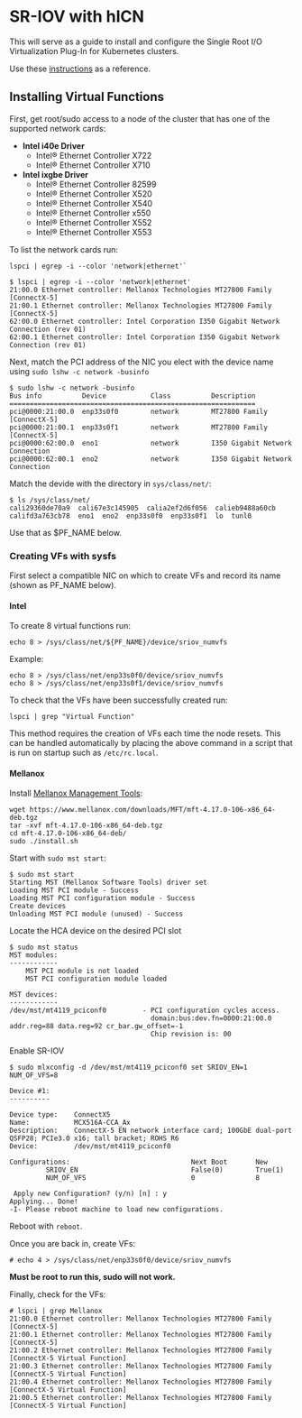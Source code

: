 # SR-IOV with hICN

This will serve as a guide to install and configure the Single Root I/O Virtualization Plug-In for Kubernetes clusters.

Use these [instructions](https://github.com/k8snetworkplumbingwg/sriov-network-device-plugin/edit/master/docs/vf-setup.md) as a reference.

## Installing Virtual Functions 

First, get root/sudo access to a node of the cluster that has one of the supported network cards:

* **Intel i40e Driver**
	* Intel® Ethernet Controller X722 
	* Intel® Ethernet Controller X710
* **Intel ixgbe Driver** 
	* Intel® Ethernet Controller 82599
	* Intel® Ethernet Controller X520
	* Intel® Ethernet Controller X540
	* Intel® Ethernet Controller x550
	* Intel® Ethernet Controller X552
	* Intel® Ethernet Controller X553

To list the network cards run:

```
lspci | egrep -i --color 'network|ethernet'`
```

```
$ lspci | egrep -i --color 'network|ethernet'
21:00.0 Ethernet controller: Mellanox Technologies MT27800 Family [ConnectX-5]
21:00.1 Ethernet controller: Mellanox Technologies MT27800 Family [ConnectX-5]
62:00.0 Ethernet controller: Intel Corporation I350 Gigabit Network Connection (rev 01)
62:00.1 Ethernet controller: Intel Corporation I350 Gigabit Network Connection (rev 01)
```


Next, match the PCI address of the NIC you elect with the device name using `sudo lshw -c network -businfo`

```
$ sudo lshw -c network -businfo
Bus info          Device           Class          Description
=============================================================
pci@0000:21:00.0  enp33s0f0        network        MT27800 Family [ConnectX-5]
pci@0000:21:00.1  enp33s0f1        network        MT27800 Family [ConnectX-5]
pci@0000:62:00.0  eno1             network        I350 Gigabit Network Connection
pci@0000:62:00.1  eno2             network        I350 Gigabit Network Connection
```

Match the devide with the directory in `sys/class/net/`:

```
$ ls /sys/class/net/
cali29360de70a9  cali67e3c145905  calia2ef2d6f056  calieb9488a60cb  califd3a763cb78  eno1  eno2  enp33s0f0  enp33s0f1  lo  tunl0
```

Use that as $PF_NAME below.

### Creating VFs with sysfs
First select a compatible NIC on which to create VFs and record its name (shown as PF_NAME below). 

#### Intel

To create 8 virtual functions run:
```
echo 8 > /sys/class/net/${PF_NAME}/device/sriov_numvfs
```

Example:

```
echo 8 > /sys/class/net/enp33s0f0/device/sriov_numvfs
echo 8 > /sys/class/net/enp33s0f1/device/sriov_numvfs
```

To check that the VFs have been successfully created run:

```
lspci | grep "Virtual Function"
``` 

This method requires the creation of VFs each time the node resets. This can be handled automatically by placing the above command in a script that is run on startup such as `/etc/rc.local`.

#### Mellanox

Install [Mellanox Management Tools](http://www.mellanox.com/page/management_tools):

```
wget https://www.mellanox.com/downloads/MFT/mft-4.17.0-106-x86_64-deb.tgz
tar -xvf mft-4.17.0-106-x86_64-deb.tgz
cd mft-4.17.0-106-x86_64-deb/
sudo ./install.sh
```

Start with `sudo mst start`:

```
$ sudo mst start
Starting MST (Mellanox Software Tools) driver set
Loading MST PCI module - Success
Loading MST PCI configuration module - Success
Create devices
Unloading MST PCI module (unused) - Success
```

Locate the HCA device on the desired PCI slot

```
$ sudo mst status
MST modules:
------------
    MST PCI module is not loaded
    MST PCI configuration module loaded

MST devices:
------------
/dev/mst/mt4119_pciconf0         - PCI configuration cycles access.
                                   domain:bus:dev.fn=0000:21:00.0 addr.reg=88 data.reg=92 cr_bar.gw_offset=-1
                                   Chip revision is: 00
```

Enable SR-IOV

```
$ sudo mlxconfig -d /dev/mst/mt4119_pciconf0 set SRIOV_EN=1 NUM_OF_VFS=8

Device #1:
----------

Device type:    ConnectX5
Name:           MCX516A-CCA_Ax
Description:    ConnectX-5 EN network interface card; 100GbE dual-port QSFP28; PCIe3.0 x16; tall bracket; ROHS R6
Device:         /dev/mst/mt4119_pciconf0

Configurations:                              Next Boot       New
         SRIOV_EN                            False(0)        True(1)
         NUM_OF_VFS                          0               8

 Apply new Configuration? (y/n) [n] : y
Applying... Done!
-I- Please reboot machine to load new configurations.
```

Reboot with `reboot`.

Once you are back in, create VFs:

```
# echo 4 > /sys/class/net/enp33s0f0/device/sriov_numvfs
```

**Must be root to run this, sudo will not work.**

Finally, check for the VFs:

```
# lspci | grep Mellanox
21:00.0 Ethernet controller: Mellanox Technologies MT27800 Family [ConnectX-5]
21:00.1 Ethernet controller: Mellanox Technologies MT27800 Family [ConnectX-5]
21:00.2 Ethernet controller: Mellanox Technologies MT27800 Family [ConnectX-5 Virtual Function]
21:00.3 Ethernet controller: Mellanox Technologies MT27800 Family [ConnectX-5 Virtual Function]
21:00.4 Ethernet controller: Mellanox Technologies MT27800 Family [ConnectX-5 Virtual Function]
21:00.5 Ethernet controller: Mellanox Technologies MT27800 Family [ConnectX-5 Virtual Function]
```

